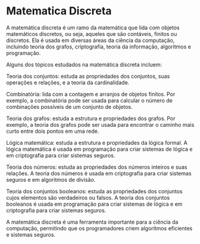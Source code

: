 # Matematica Discreta

A matemática discreta é um ramo da matemática que lida com objetos matemáticos discretos, ou seja, aqueles que são contáveis, finitos ou discretos. Ela é usada em diversas áreas da ciência da computação, incluindo teoria dos grafos, criptografia, teoria da informação, algoritmos e programação.

Alguns dos tópicos estudados na matemática discreta incluem:

Teoria dos conjuntos: estuda as propriedades dos conjuntos, suas operações e relações, e a teoria da cardinalidade.

Combinatória: lida com a contagem e arranjos de objetos finitos. Por exemplo, a combinatória pode ser usada para calcular o número de combinações possíveis de um conjunto de objetos.

Teoria dos grafos: estuda a estrutura e propriedades dos grafos. Por exemplo, a teoria dos grafos pode ser usada para encontrar o caminho mais curto entre dois pontos em uma rede.

Lógica matemática: estuda a estrutura e propriedades da lógica formal. A lógica matemática é usada em programação para criar sistemas de lógica e em criptografia para criar sistemas seguros.

Teoria dos números: estuda as propriedades dos números inteiros e suas relações. A teoria dos números é usada em criptografia para criar sistemas seguros e em algoritmos de divisão.

Teoria dos conjuntos booleanos: estuda as propriedades dos conjuntos cujos elementos são verdadeiros ou falsos. A teoria dos conjuntos booleanos é usada em programação para criar sistemas de lógica e em criptografia para criar sistemas seguros.

A matemática discreta é uma ferramenta importante para a ciência da computação, permitindo que os programadores criem algoritmos eficientes e sistemas seguros.
